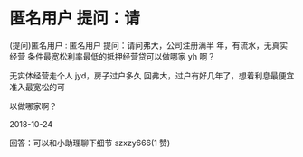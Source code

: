 # 匿名用户 提问：请

(提问)匿名用户 : 匿名用户 提问：请问弗大，公司注册满半 年，有流水，无真实经营 条件最宽松利率最低的抵押经营贷可以做哪家 yh 啊？

无实体经营走个人 jyd，房子过户多久 回弗大，过户有好几年了，想着利息最便宜准入最宽松的可

以做哪家啊？

2018-10-24

回答：可以和小助理聊下细节 szxzy666(1 赞)